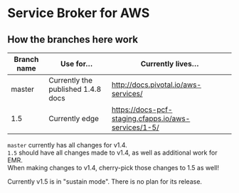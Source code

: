 # Service Broker for AWS

## How the branches here work

| Branch name | Use for… | Currently lives…
|-------------| ------| ------|
| master      | Currently the published 1.4.8 docs | http://docs.pivotal.io/aws-services/ |
| 1.5         | Currently edge | https://docs-pcf-staging.cfapps.io/aws-services/1-5/ |

`master` currently has all changes for v1.4.<br>
`1.5` should have all changes made to v1.4, as well as additional work for EMR.<br>
When making changes to v1.4, cherry-pick those changes to 1.5 as well!

Currently v1.5 is in "sustain mode". There is no plan for its release.
